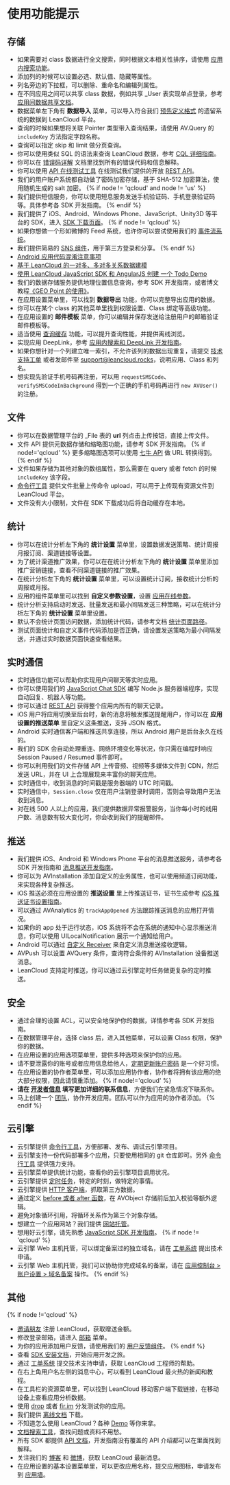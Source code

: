 # 使用功能提示

## 存储

* 如果需要对 class 数据进行全文搜索，同时根据文本相关性排序，请使用 [应用内搜索功能](app_search_guide.html)。
* 添加列的时候可以设置必选、默认值、隐藏等属性。
* 列名旁边的下拉框，可以删除、重命名和编辑列属性。
* 在不同应用之间可以共享 class 数据，例如共享 _User 表实现单点登录，参考 [应用间数据共享文档](app_data_share.html)。
* 数据菜单左下角有 **数据导入** 菜单，可以导入符合我们 [预先定义格式](dashboard_guide.html#本地数据导入_LeanCloud) 的遗留系统的数据到 LeanCloud 平台。
* 查询的时候如果想将关联 Pointer 类型带入查询结果，请使用 AV.Query 的 `includeKey` 方法指定字段名称。
* 查询可以指定 skip 和 limit 做分页查询。
* 你可以使用类似 SQL 的语法来查询 LeanCloud 数据，参考 [CQL 详细指南](cql_guide.html)。
* 你可以在 [错误码详解](error_code.html) 文档里找到所有的错误代码和信息解释。
* 你可以使用 [API 在线测试工具](/dashboard/apionline/index.html) 在线测试我们提供的开放 [REST API](rest_api.html)。
* 我们的用户账户系统都自动做了密码加密存储，基于 SHA-512 加密算法，使用随机生成的 salt 加密。
{% if node != 'qcloud' and node != 'us' %}
* 我们提供短信服务，你可以使用短息服务发送手机验证码、手机登录验证码等。具体参考各 SDK 开发指南。
{% endif %}
* 我们提供了 iOS、Android、Windows Phone、JavaScript、Unity3D 等平台的 SDK，进入 [SDK 下载页面](sdk_down.html)。
{% if node != 'qcloud' %}
* 如果你想做一个形如微博的 Feed 系统，也许你可以尝试使用我们的 [事件流系统](status_system.html)。
* 我们提供简易的 [SNS 组件](sns.html)，用于第三方登录和分享。
{% endif %}
* [Android 应用代码混淆注意事项](android_faq.html#代码混淆怎么做)
* [基于 LeanCloud 的一对多、多对多关系数据建模](https://blog.leancloud.cn/1723/)
* [使用 LeanCloud JavaScript SDK 和 AngularJS 创建 一个 Todo Demo](https://blog.leancloud.cn/1541/)
* 我们的数据存储服务提供地理位置信息查询，参考 SDK 开发指南，或者博文教程[《GEO Point 的使用》](https://blog.leancloud.cn/537/)。
* 在应用设置菜单里，可以找到 **数据导出** 功能，你可以完整导出应用的数据。
* 你可以在某个 class 的其他菜单里找到权限设置、Class 绑定等高级功能。
* 在应用设置的 **邮件模板** 菜单，你可以编辑并保存发送给注册用户的邮箱验证邮件模板等。
* 适当使用 [查询缓存](leanstorage_guide-objc.html#缓存查询) 功能，可以提升查询性能，并提供离线浏览。
* 实现应用 DeepLink，参考 [应用内搜索和 DeepLink 开发指南](app_search_guide.html)。
* 如果你想针对一个列建立唯一索引，不允许该列的数据出现重复，请提交 [技术支持工单](https://leanticket.cn/t/leancloud) 或者发邮件至 <support@leancloud.rocks>，说明应用、Class 和列名。
* 想实现先验证手机号码再注册，可以用 `requestSMSCode`、`verifySMSCodeInBackground` 得到一个正确的手机号码再进行 `new AVUser()` 的注册。


## 文件

* 你可以在数据管理平台的 _File 表的 **url** 列点击上传按钮，直接上传文件。
* 文件 API 提供元数据存储和缩略图功能，请参考 SDK 开发指南。
{% if node!='qcloud' %}
更多缩略图选项可以使用 [七牛 API](http://docs.qiniu.com/api/v6/image-process.html) 做 URL 转换得到。
{% endif %}
* 文件如果存储为其他对象的数组属性，那么需要在 query 或者 fetch 的时候 `includeKey` 该字段。
* [命令行工具](leanengine_cli.html) 提供文件批量上传命令 upload，可以用于上传现有资源文件到 LeanCloud 平台。
* 文件没有大小限制，文件在 SDK 下载成功后将自动缓存在本地。

## 统计

* 你可以在统计分析左下角的 **统计设置** 菜单里，设置数据发送策略、统计周报月报订阅、渠道链接等设置。
* 为了统计渠道推广效果，你可以在在统计分析左下角的 **统计设置** 菜单里添加推广营销链接，查看不同渠道链接的推广效果。
* 在统计分析左下角的 **统计设置** 菜单里，可以设置统计订阅，接收统计分析的周报或月报。
* 应用的组件菜单里可以找到 **自定义参数设置**，设置 [应用在线参数](ios_statistics.html#获取在线参数)。
* 统计分析支持启动时发送、批量发送和最小间隔发送三种策略，可以在统计分析左下角的 **统计设置** 菜单里设置。
* 默认不会统计页面访问数据，添加统计代码，请参考文档 [统计页面路径](android_statistics.html#统计页面路径)。
* 测试页面统计和自定义事件代码添加是否正确，请设置发送策略为最小间隔发送，并通过实时数据页面快速查看结果。
<!-- * 了解 [用户群分析](user_groups.html)，针对用户数据做更精细的分析挖掘或者推送。 -->

## 实时通信

* 实时通信功能可以帮助你实现用户间聊天等实时应用。
* 你可以使用我们的 [JavaScript Chat SDK](sdk_down.html) 编写 Node.js 服务器端程序，实现自动回复、机器人等功能。
* 你可以通过 [REST API](rest_api.html#获取聊天记录) 获得整个应用内所有的聊天记录。
* iOS 用户将应用切换至后台时，新的消息将触发推送提醒用户，你可以在 **应用设置的推送菜单** 里自定义这条推送，支持 JSON 格式。
* Android 实时通信客户端和推送共享连接，所以 Android 用户是后台永久在线的。
* 我们的 SDK 会自动处理重连、网络环境变化等状况，你只需在编程时响应 Session Paused / Resumed 事件即可。
* 你可以利用我们的文件存储 API 上传音频、视频等多媒体文件到 CDN，然后发送 URL，并在 UI 上合理展现来丰富你的聊天应用。
* 实时通信中，收到消息的时间戳是服务器端的 UTC 时间戳。
* 实时通信中，`Session.close` 仅在用户注销登录时调用，否则会导致用户无法收到消息。
* 对在线 500 人以上的应用，我们提供数据异常报警服务，当你每小时的线用户数、消息数有较大变化时，你会收到我们的提醒邮件。

## 推送

* 我们提供 iOS、Android 和 Windows Phone 平台的消息推送服务，请参考各 SDK 开发指南和 [消息推送开发指南](push_guide.html)。
* 你可以为 AVInstallation 添加自定义的业务属性，也可以使用频道订阅功能，来实现各种复杂推送。
* iOS 推送必须在应用设置的 **推送设置** 里上传推送证书，证书生成参考 [iOS 推送证书设置指南](ios_push_cert.html)。
* 可以通过 AVAnalytics 的 `trackAppOpened` 方法跟踪推送消息的应用打开情况。
* 如果你的 app 处于运行状态，iOS 系统将不会在系统的通知中心显示推送消息，你可以使用 UILocalNotification 展示一个通知给用户。
* Android 可以通过 [自定义 Receiver](push_guide.html#消息内容_Data) 来自定义消息推送接收逻辑。
* AVPush 可以设置 AVQuery 条件，查询符合条件的 AVInstallation 设备推送消息。
* LeanCloud 支持定时推送，你可以通过云引擎定时任务做更复杂的定时推送。

## 安全

* 通过合理的设置 ACL，可以安全地保护你的数据，详情参考各 SDK 开发指南。
* 在数据管理平台，选择 class 后，进入其他菜单，可以设置 Class 权限，保护你的数据。
* 在应用设置的应用选项菜单里，提供多种选项来保护你的应用。
* 请不要泄露你的账号或者应用信息给他人，[定期更新账户密码](https://leancloud.cn/settings.html#/setting/password) 是一个好习惯。
* 在应用设置的协作者菜单里，可以添加应用协作者，协作者将拥有该应用的绝大部分权限，因此请慎重添加。
{% if node!='qcloud' %}
* **请在 [开发者信息](/settings.html#/setting/info) 填写更加详细的联系信息**，方便我们在紧急情况下联系你。
* 马上创建一个 [团队](/settings.html#/setting/team)，协作开发应用。团队可以作为应用的协作者添加。
{% endif %}

## 云引擎

* 云引擎提供 [命令行工具](leanengine_cli.html)，方便部署、发布、调试云引擎项目。
* 云引擎支持一份代码部署多个应用，只要使用相同的 git 仓库即可。另外 [命令行工具](leanengine_cli.html#多应用管理) 提供强力支持。
* 云引擎菜单提供统计功能，查看你的云引擎项目调用状况。
* 云引擎提供 [定时任务](leanengine_guide-cloudcode.html#定时任务)，特定的时刻，做特定的事情。
* 云引擎提供 [HTTP 客户端](leanengine_guide-cloudcode.html#发送_HTTP_请求)，抓取第三方数据。
* 通过定义 [before 或者 after 函数](leanengine_guide-cloudcode.html#在_save_前修改对象)，在 AVObject 存储前后加入校验等额外逻辑。
* 避免对象循环引用，将循环关系作为第三个对象存储。
* 想建立一个应用网站？我们提供 [网站托管](leanengine_guide-cloudcode.html#Web_Hosting)。
* 想用好云引擎，请先熟悉 [JavaScript SDK 开发指南](leanstorage_guide-js.html)。
{% if node != 'qcloud' %}
* 云引擎 Web 主机托管，可以绑定备案过的独立域名，请在 [工单系统](https://leanticket.cn/t/leancloud) 提出技术申请。
* 云引擎 Web 主机托管，我们可以协助你完成域名的备案，请在 [应用控制台 > 账户设置 > 域名备案](/settings.html#/setting/domainrecord) 操作。
{% endif %}

## 其他
{% if node !='qcloud' %}
* [邀请朋友](/settings.html#/setting/invite) 注册 LeanCloud，获取赠送金额。
* 修改登录邮箱，请进入 [邮箱](/settings.html#/setting/mail) 菜单。
* 为你的应用添加用户反馈，请使用我们的 [用户反馈组件](feedback.html)。
{% endif %}
* 查看 [SDK 安装文档](start.html)，开始应用开发之旅。
* 通过 [工单系统](https://leanticket.cn/t/leancloud) 提交技术支持申请，获取 LeanCloud 工程师的帮助。
* 在右上角用户名左侧的消息中心，可以看到 LeanCloud 最火热的新闻和教程。
* 在工具栏的资源菜单里，可以找到 LeanCloud 移动客户端下载链接，在移动设备上查看应用分析数据。
* 使用 [drop](https://drop.leanapp.cn/) 或者 [fir.im](http://fir.im/) 分发测试你的应用。
* 我们提供 [离线文档](leancloud-docs.tar.gz) 下载。
* 不知道怎么使用 LeanCloud？各种 [Demo](demo.html) 等你来拿。
* [文档搜索工具](/search.html)，查找问题或资料不用愁。
* 所有 SDK 都提供 [API 文档](index.html)，开发指南没有覆盖的 API 介绍都可以在里面找到解释。
* 关注我们的 [博客](https://blog.leancloud.cn/) 和 [微博](http://weibo.com/avoscloud)，获取 LeanCloud 最新消息。
* 在应用设置的基本设置菜单里，可以更改应用名称，提交应用图标，申请发布到 [应用墙](https://leancloud.cn/customers.html)。

